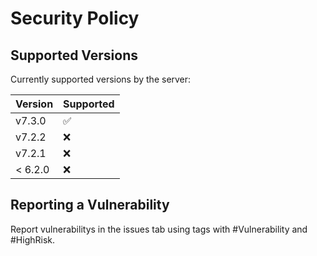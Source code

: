 # Security Policy

## Supported Versions

Currently supported versions by the server:

| Version | Supported          |
| ------- | ------------------ |
| v7.3.0  | :white_check_mark: |
| v7.2.2  | :x:                |
| v7.2.1  | :x:                |
| < 6.2.0 | :x:                |

## Reporting a Vulnerability

Report vulnerabilitys in the issues tab using
tags with #Vulnerability and #HighRisk.
